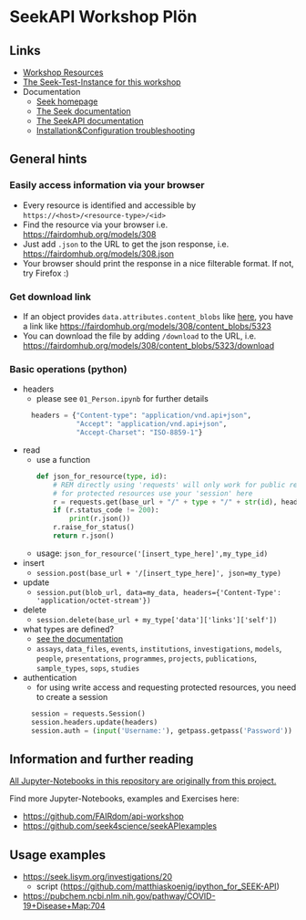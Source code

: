 # SeekAPI Workshop Plön

## Links
- [Workshop Resources](https://github.com/BradleyScrim/workshop-ploen2020/tree/master/seekapi)
- [The Seek-Test-Instance for this workshop](https://sandbox2.fairdomhub.org)
- Documentation
  - [Seek homepage](https://seek4science.org)
  - [The Seek documentation](https://docs.seek4science.org)
  - [The SeekAPI documentation](https://docs.seek4science.org/tech/api/index.html)
  - [Installation&Configuration troubleshooting](https://github.com/carpentries/workshop-template/wiki/Configuration-Problems-and-Solutions)


## General hints
### Easily access information via your browser
- Every resource is identified and accessible by `https://<host>/<resource-type>/<id>`
- Find the resource via your browser i.e. https://fairdomhub.org/models/308
- Just add `.json` to the URL to get the json response, i.e. https://fairdomhub.org/models/308.json
- Your browser should print the response in a nice filterable format. If not, try Firefox :)

### Get download link
- If an object provides `data.attributes.content_blobs` like [here](https://fairdomhub.org/models/308.json), you have a link like https://fairdomhub.org/models/308/content_blobs/5323
- You can download the file by adding `/download` to the URL, i.e. https://fairdomhub.org/models/308/content_blobs/5323/download

### Basic operations (python)
- headers
  - please see `01_Person.ipynb` for further details
  ```py
    headers = {"Content-type": "application/vnd.api+json",
               "Accept": "application/vnd.api+json",
               "Accept-Charset": "ISO-8859-1"}
  ```
- read
  - use a function
    ```py
    def json_for_resource(type, id):    
        # REM directly using 'requests' will only work for public resources,
        # for protected resources use your 'session' here
        r = requests.get(base_url + "/" + type + "/" + str(id), headers=headers)
        if (r.status_code != 200):
            print(r.json())
        r.raise_for_status()
        return r.json()
    ```
  - usage: `json_for_resource('[insert_type_here]',my_type_id)`
- insert
  - `session.post(base_url + '/[insert_type_here]', json=my_type)`
- update
  - `session.put(blob_url, data=my_data, headers={'Content-Type': 'application/octet-stream'})`
- delete
  - `session.delete(base_url + my_type['data']['links']['self'])`
- what types are defined?
  - [see the documentation](https://docs.seek4science.org/tech/api/index.html#tag/search)
  - `assays`, `data_files`, `events`, `institutions`, `investigations`, `models`, `people`, `presentations`, `programmes`, `projects`, `publications`, `sample_types`, `sops`, `studies`
- authentication
  - for using write access and requesting protected resources, you need to create a session
  ```py
    session = requests.Session()
    session.headers.update(headers)
    session.auth = (input('Username:'), getpass.getpass('Password'))
  ```

## Information and further reading
[All Jupyter-Notebooks in this repository are originally from this project.](https://github.com/FAIRdom/api-workshop)

Find more Jupyter-Notebooks, examples and Exercises here:
- https://github.com/FAIRdom/api-workshop
- https://github.com/seek4science/seekAPIexamples

## Usage examples
- https://seek.lisym.org/investigations/20
  - script (https://github.com/matthiaskoenig/ipython_for_SEEK-API)
- https://pubchem.ncbi.nlm.nih.gov/pathway/COVID-19+Disease+Map:704
